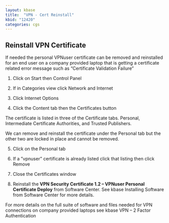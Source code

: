 ```yaml
---
layout: kbase
title:  "VPN - Cert Reinstall"
kbid: "12420"
categories: cgs
---
```


## Reinstall VPN Certificate
 
 
If needed the personal VPNuser certificate can be removed and reinstalled for an end user on a company provided laptop that is getting a certificate related error message such as “Certificate Validation Failure”
 
1. Click on Start then Control Panel
 
2. If in Categories view click Network and Internet
 
3. Click Internet Options
 
4. Click the Content tab then the Certificates button
 
The certificate is listed in three of the Certificate tabs.  Personal, Intermediate Certificate Authorities, and Trusted Publishers.
 
We can remove and reinstall the certificate under the Personal tab but the other two are locked in place and cannot be removed.
 
5. Click on the Personal tab
 
6. If a ”vpnuser” certificate is already listed click that listing then click Remove
 
7. Close the Certificates window
 
8. Reinstall the **VPN Security Certificate 1.2 – VPNuser Personal Certificate Deploy** from Software Center.  See kbase Installing Software from Software Center for more details.
 
For more details on the full suite of software and files needed for VPN connections on company provided laptops see kbase VPN – 2 Factor Authentication